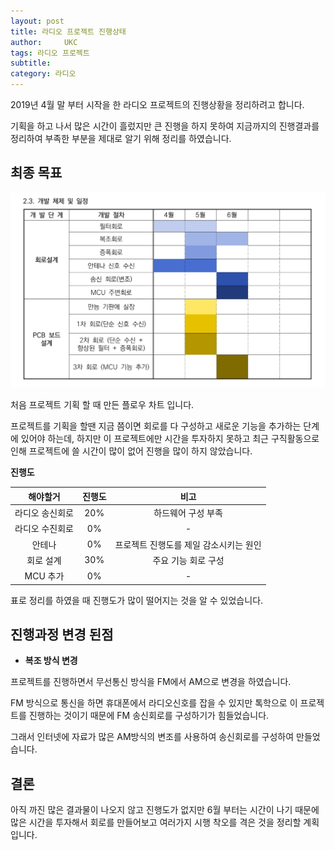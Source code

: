 ```yaml
---
layout: post
title: 라디오 프로젝트 진행상태
author:     UKC
tags: 라디오 프로젝트 
subtitle: 
category: 라디오
---
```


2019년 4월 말 부터 시작을 한 라디오 프로젝트의 진행상황을 정리하려고 합니다.

기획을 하고 나서 많은 시간이 흘렀지만 큰 진행을 하지 못하여 지금까지의 진행결과를 정리하여 부족한 부분을 제대로 알기 위해 정리를 하였습니다.

## 최종 목표

 ![플로우 차트](/img/2019-05-29/flow_chart.png)

처음 프로젝트 기획 할 때 만든 플로우 차트 입니다.

프로젝트를 기획을 할땐 지금 쯤이면 회로를 다 구성하고 새로운 기능을 추가하는 단계에 있어야 하는데, 하지만 이 프로젝트에만 시간을 투자하지 못하고 최근 구직활동으로 인해 프로젝트에 쓸 시간이 많이 없어 진행을 많이 하지 않았습니다.

**진행도**

해야할거 | 진행도 | 비고 
|:---------:|:----------:|:----------:|
라디오 송신회로   | 20% |  하드웨어 구성 부족  
라디오 수진회로   | 0% |  -
안테나    | 0% | 프로젝트 진행도를 제일 감소시키는 원인  
회로 설계  | 30% | 주요 기능 회로 구성
MCU 추가 | 0% | -

표로 정리를 하였을 때 진행도가 많이 떨어지는 것을 알 수 있었습니다.

## 진행과정 변경 된점


* **복조 방식 변경** 

프로젝트를 진행하면서 무선통신 방식을 FM에서 AM으로 변경을 하였습니다.

FM 방식으로 통신을 하면 휴대폰에서 라디오신호를 잡을 수 있지만 톡학으로 이 프로젝트를 진행하는 것이기 때문에 FM 송신회로를 구성하기가 힘들었습니다. 

그래서 인터넷에 자료가 많은 AM방식의 변조를 사용하여 송신회로를 구성하여 만들었습니다.


## 결론

아직 까진 많은 결과물이 나오지 않고 진행도가 없지만 6월 부터는 시간이 나기 때문에 많은 시간을 투자해서 회로를 만들어보고 여러가지 시행 착오를 격은 것을 정리할 계획 입니다.


